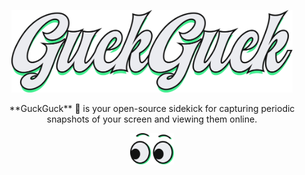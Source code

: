 <p align="center">
  <img src="https://raw.githubusercontent.com/GuckGuckHQ/Assets/refs/heads/main/png/logo.png" alt="GuckGuck Logo" width="450px">
</p>
<p align="center">
**GuckGuck** 👀 is your open-source sidekick for capturing periodic snapshots of your screen and viewing them online. 
</p>
<p align="center">
  <img src="https://raw.githubusercontent.com/GuckGuckHQ/Assets/refs/heads/main/png/logo-icon-transparent.png" alt="GuckGuck Logo" height="50px">
</p>
